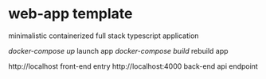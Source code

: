 # web-app template

minimalistic containerized full stack typescript application

_docker-compose up_ launch app
_docker-compose build_ rebuild app

http://localhost front-end entry
http://localhost:4000 back-end api endpoint
